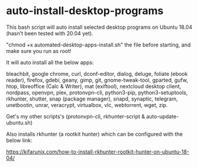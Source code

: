 # auto-install-desktop-programs
This bash script will auto install selected desktop programs on Ubuntu 18.04 (hasn't been tested with 20.04 yet).

"chmod +x automated-desktop-apps-install.sh" the file before starting, and make sure you run as root!

It will auto install all the below apps:

bleachbit, google chrome, curl, dconf-editor, dialog, deluge, foliate (ebook reader), firefox, gdebi, geany, gimp, git, gnome-tweak-tool, gparted, gufw, htop, libreoffice (Calc & Writer), mat (exiftool), nextcloud desktop client, nordpass, openvpn, plex, protonvpn-cli, python3-pip, python3-setuptools, rkhunter, shutter, snap (package manager), snapd, synaptic, telegram, unetbootin, unrar, veracrypt, virtualbox, vlc, webtorrent, wget, zip.

Get's my other scripts's (protonvpn-cli, rkhunter-script & auto-update-ubuntu.sh)

Also installs rkhunter (a rootkit hunter) which can be configured with the below link:

https://kifarunix.com/how-to-install-rkhunter-rootkit-hunter-on-ubuntu-18-04/
